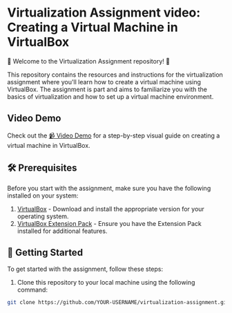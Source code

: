 # Virtualization Assignment video: Creating a Virtual Machine in VirtualBox

🚀 Welcome to the Virtualization Assignment repository! 🚀

This repository contains the resources and instructions for the virtualization assignment where you'll learn how to create a virtual machine using VirtualBox. The assignment is part and aims to familiarize you with the basics of virtualization and how to set up a virtual machine environment.

## Video Demo

Check out the [📹 Video Demo](https://drive.google.com/file/d/1kcRI8t9cITPggSWzWwyn_CehxHxC7VCB/view) for a step-by-step visual guide on creating a virtual machine in VirtualBox.

## 🛠 Prerequisites

Before you start with the assignment, make sure you have the following installed on your system:

1. [VirtualBox](https://www.virtualbox.org/) - Download and install the appropriate version for your operating system.
2. [VirtualBox Extension Pack](https://www.virtualbox.org/wiki/Downloads) - Ensure you have the Extension Pack installed for additional features.

## 🚀 Getting Started

To get started with the assignment, follow these steps:

1. Clone this repository to your local machine using the following command:

```bash
git clone https://github.com/YOUR-USERNAME/virtualization-assignment.git
